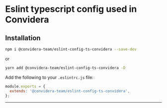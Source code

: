 # Eslint typescript config used in Convidera

## Installation

```sh
npm i @convidera-team/eslint-config-ts-convidera --save-dev
```

or

```sh
yarn add @convidera-team/eslint-config-ts-convidera -D
```

Add the following to your `.eslintrc.js` file:

```javascript
module.exports = {
  extends: '@convidera-team/eslint-config-ts-convidera',
};
```

---

